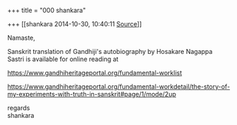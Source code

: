 +++
title = "000 shankara"

+++
[[shankara	2014-10-30, 10:40:11 [Source](https://groups.google.com/g/samskrita/c/TeDx2lgQZUc)]]



Namaste,

  

Sanskrit translation of Gandhiji's autobiography by Hosakare Nagappa Sastri is available for online reading at  

  

<https://www.gandhiheritageportal.org/fundamental-worklist>

  

<https://www.gandhiheritageportal.org/fundamental-workdetail/the-story-of-my-experiments-with-truth-in-sanskrit#page/1/mode/2up>



regards  
shankara

